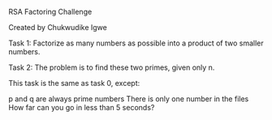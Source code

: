 RSA Factoring Challenge

Created by Chukwudike Igwe

Task 1: Factorize as many numbers as possible into a product of two smaller numbers.

Task 2: The problem is to find these two primes, given only n.

This task is the same as task 0, except:

p and q are always prime numbers
There is only one number in the files
How far can you go in less than 5 seconds?
